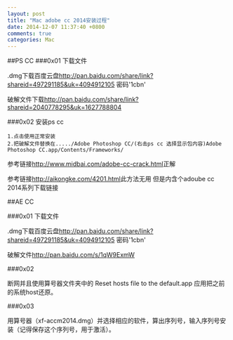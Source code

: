 ```yaml
---
layout: post
title: "Mac adobe cc 2014安装过程"
date: 2014-12-07 11:37:40 +0800
comments: true
categories: Mac
---
```


##PS CC
###0x01	下载文件

.dmg下载百度云盘<http://pan.baidu.com/share/link?shareid=497291185&uk=4094912105> 密码'1cbn'

破解文件下载<http://pan.baidu.com/share/link?shareid=2040778295&uk=1627788804>

###0x02 安装ps cc

	1.点击使用正常安装
	2.把破解文件替换在...../Adobe Photoshop CC/(右击ps cc 选择显示包内容)Adobe Photoshop CC.app/Contents/Frameworks/
	
参考链接<http://www.midbai.com/adobe-cc-crack.html>正解

参考链接<http://aikongke.com/4201.html>此方法无用 但是内含个adoube cc 2014系列下载链接

##AE CC

###0x01  下载文件

.dmg下载百度云盘<http://pan.baidu.com/share/link?shareid=497291185&uk=4094912105> 密码'1cbn'

破解文件<http://pan.baidu.com/s/1qW9ExmW>

###0x02

断网并且使用算号器文件夹中的 Reset hosts file to the default.app 应用把之前的系统host还原。

###0x03

用算号器（xf-accm2014.dmg）并选择相应的软件，算出序列号，输入序列号安装（记得保存这个序列号，用于激活）。



